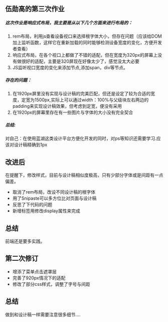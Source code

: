 ## 伍勋高的第三次作业

##### 这次作业是响应式布局，我主要是从以下几个方面来进行布局的：

1. rem布局，利用js查看设备视口来选择根字体大小，但存在问题（应该给DOM加上监听函数，这样它在重新加载的同时能够检测设备宽度的变化，方便开发者查看）
2. 响应式布局，在各个视口上都做了不错的适配，但在宽度为320px的屏幕上没有做很好的适配，主要是320屏现在好像太少了，感觉没太大必要
3. JS监听视口宽度的变化来添加节点,添加span，div等节点。

##### 存在的问题：

1. 在1920px屏里没有实现与设计稿的完美匹配，但还是设定了较为合适的宽度，定宽为1500px,实际上可以通过width：100%与父级块左右两边的padding来实现设计稿效果，但考虑到定宽，便没有采用
2. 在1920px的屏幕里存在有一些图片与字体的大小没有完全契合

##### 总结:

​	对自己：在使用蓝湖这类设计平台方便化开发的同时，对ps等知识还需要学习.应该对设计稿精确到1px

## 改进后

在提醒下，修改样式，目前与设计稿相似度极高，只有少部分字体或是间距有一点偏差。

* 取消了rem布局，改设不同设计稿的根字体
* 用了Snipaste可以多方位比对页面与设计稿
* 反思了下代码的问题
* 新增标签用修改display属性来完成

## 总结

前端还是要多实践。

## 第二次修订

* 增添了菜单点击遮罩层
* 完善了920px情况下的适配
* 修改了部分css样式，调整了字号与间距

## 总结

做到和设计稿一样需要注意很多细节....